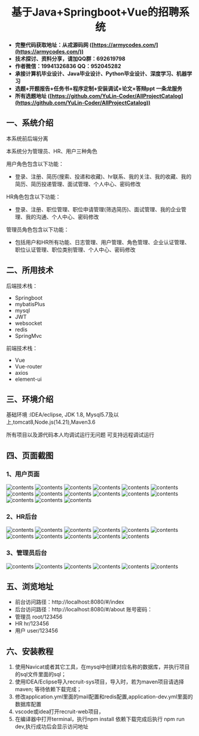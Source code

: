 <p><h1 align="center">基于Java+Springboot+Vue的招聘系统</h1></p>

- <b>完整代码获取地址：从戎源码网 ([https://armycodes.com/](https://armycodes.com/))</b>
- <b>技术探讨、资料分享，请加QQ群：692619798</b> 
- <b>作者微信：19941326836  QQ：952045282</b> 
- <b>承接计算机毕业设计、Java毕业设计、Python毕业设计、深度学习、机器学习</b>
- <b>选题+开题报告+任务书+程序定制+安装调试+论文+答辩ppt 一条龙服务</b>
- <b>所有选题地址 ([https://github.com/YuLin-Coder/AllProjectCatalog](https://github.com/YuLin-Coder/AllProjectCatalog)) </b>

## 一、系统介绍
本系统前后端分离

本系统分为管理员、HR、用户三种角色

用户角色包含以下功能：
- 登录、注册、简历(搜索、投递和收藏)、hr联系、我的关注、我的收藏、我的简历、简历投递管理、面试管理、个人中心、密码修改

HR角色包含以下功能：
- 登录、注册、职位管理、职位申请管理(筛选简历)、面试管理、我的企业管理、我的沟通、个人中心、密码修改

管理员角色包含以下功能：
- 包括用户和HR所有功能、日志管理、用户管理、角色管理、企业认证管理、职位认证管理、职位类别管理、个人中心、密码修改

## 二、所用技术

后端技术栈：
- Springboot
- mybatisPlus
- mysql
- JWT
- websocket
- redis
- SpringMvc

前端技术栈：
- Vue
- Vue-router
- axios
- element-ui



## 三、环境介绍

基础环境 :IDEA/eclipse, JDK 1.8, Mysql5.7及以上,tomcat8,Node.js(14.21),Maven3.6

所有项目以及源代码本人均调试运行无问题 可支持远程调试运行

## 四、页面截图
### 1、用户页面
![contents](./picture/picture1.png)
![contents](./picture/picture2.png)
![contents](./picture/picture3.png)
![contents](./picture/picture4.png)
![contents](./picture/picture5.png)
![contents](./picture/picture6.png)
![contents](./picture/picture7.png)
![contents](./picture/picture8.png)
![contents](./picture/picture9.png)
![contents](./picture/picture10.png)
![contents](./picture/picture11.png)
![contents](./picture/picture12.png)
![contents](./picture/picture13.png)
![contents](./picture/picture14.png)
![contents](./picture/picture15.png)
### 2、HR后台
![contents](./picture/picture16.png)
![contents](./picture/picture17.png)
![contents](./picture/picture18.png)
![contents](./picture/picture19.png)
![contents](./picture/picture20.png)
![contents](./picture/picture21.png)
![contents](./picture/picture22.png)
![contents](./picture/picture23.png)
![contents](./picture/picture24.png)
![contents](./picture/picture25.png)
![contents](./picture/picture26.png)
### 3、管理员后台
![contents](./picture/picture27.png)
![contents](./picture/picture28.png)
![contents](./picture/picture29.png)
![contents](./picture/picture30.png)
![contents](./picture/picture31.png)
![contents](./picture/picture32.png)
## 五、浏览地址
- 前台访问路径：http://localhost:8080/#/index
- 后台访问路径：http://localhost:8080/#/about
  账号密码：
- 管理员  root/123456
- HR    hr/123456
- 用户    user/123456

## 六、安装教程

1. 使用Navicat或者其它工具，在mysql中创建对应名称的数据库，并执行项目的sql文件里面的sql；
2. 使用IDEA/Eclipse导入recruit-sys项目，导入时，若为maven项目请选择maven; 等待依赖下载完成；
3. 修改application.yml里面的mail配置和redis配置,application-dev.yml里面的数据库配置
4. vscode或idea打开recruit-web项目，
5. 在编译器中打开terminal，执行npm install 依赖下载完成后执行 npm run dev,执行成功后会显示访问地址





